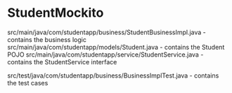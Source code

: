 # StudentMockito

src/main/java/com/studentapp/business/StudentBusinessImpl.java - contains the business logic
src/main/java/com/studentapp/models/Student.java - contains the Student POJO 
src/main/java/com/studentapp/service/StudentService.java - contains the StudentService interface

src/test/java/com/studentapp/business/BusinessImplTest.java - contains the test cases
